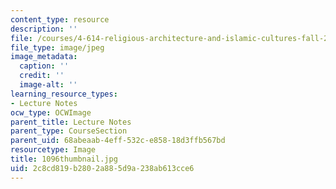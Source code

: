 ```yaml
---
content_type: resource
description: ''
file: /courses/4-614-religious-architecture-and-islamic-cultures-fall-2002/2c8cd819b2802a885d9a238ab613cce6_1096thumbnail.jpg
file_type: image/jpeg
image_metadata:
  caption: ''
  credit: ''
  image-alt: ''
learning_resource_types:
- Lecture Notes
ocw_type: OCWImage
parent_title: Lecture Notes
parent_type: CourseSection
parent_uid: 68abeaab-4eff-532c-e858-18d3ffb567bd
resourcetype: Image
title: 1096thumbnail.jpg
uid: 2c8cd819-b280-2a88-5d9a-238ab613cce6
---
```

